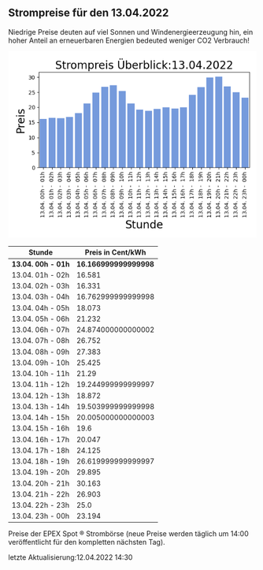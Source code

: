 
## Strompreise für den 13.04.2022

Niedrige Preise deuten auf viel Sonnen und Windenergieerzeugung hin, ein hoher Anteil an erneuerbaren Energien bedeuted weniger CO2 Verbrauch!

![Strompreis übersicht](imgs/strompreis_uebersicht.png)

| Stunde | Preis in Cent/kWh |
|---|---|
| **13.04. 00h -  01h** | **16.166999999999998** | 
| 13.04. 01h -  02h | 16.581 | 
| 13.04. 02h -  03h | 16.331 | 
| 13.04. 03h -  04h | 16.762999999999998 | 
| 13.04. 04h -  05h | 18.073 | 
| 13.04. 05h -  06h | 21.232 | 
| 13.04. 06h -  07h | 24.874000000000002 | 
| 13.04. 07h -  08h | 26.752 | 
| 13.04. 08h -  09h | 27.383 | 
| 13.04. 09h -  10h | 25.425 | 
| 13.04. 10h -  11h | 21.29 | 
| 13.04. 11h -  12h | 19.244999999999997 | 
| 13.04. 12h -  13h | 18.872 | 
| 13.04. 13h -  14h | 19.503999999999998 | 
| 13.04. 14h -  15h | 20.005000000000003 | 
| 13.04. 15h -  16h | 19.6 | 
| 13.04. 16h -  17h | 20.047 | 
| 13.04. 17h -  18h | 24.125 | 
| 13.04. 18h -  19h | 26.619999999999997 | 
| 13.04. 19h -  20h | 29.895 | 
| 13.04. 20h -  21h | 30.163 | 
| 13.04. 21h -  22h | 26.903 | 
| 13.04. 22h -  23h | 25.0 | 
| 13.04. 23h -  00h | 23.194 | 

Preise der EPEX Spot ® Strombörse (neue Preise werden täglich um 14:00 veröffentlicht für den kompletten nächsten Tag).

letzte Aktualisierung:12.04.2022 14:30